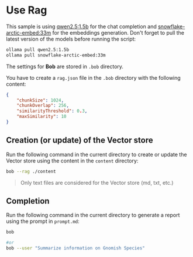 # Use Rag

This sample is using [qwen2.5:1.5b](https://ollama.com/library/qwen2.5:1.5b) for the chat completion and [snowflake-arctic-embed:33m](https://ollama.com/library/snowflake-arctic-embed:33m) for the embeddings generation.
Don't forget to pull the latest version of the models before running the script:

```bash
ollama pull qwen2.5:1.5b
ollama pull snowflake-arctic-embed:33m
```

The settings for **Bob** are stored in `.bob` directory.

You have to create a `rag.json` file in the `.bob` directory with the following content:

```json
{
    "chunkSize": 1024,
    "chunkOverlap": 256,
    "similarityThreshold": 0.3,
    "maxSimilarity": 10
}
```


## Creation (or update) of the Vector store

Run the following command in the current directory to create or update the Vector store using the content in the `content` directory:

```bash
bob --rag ./content
```
> Only text files are considered for the Vector store (md, txt, etc.)

## Completion

Run the following command in the current directory to generate a report using the prompt in `prompt.md`:

```bash
bob 

#or
bob --user "Summarize information on Gnomish Species"
```
